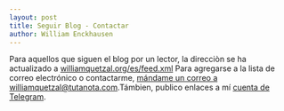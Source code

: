 ```yaml
---
layout: post
title: Seguir Blog - Contactar
author: William Enckhausen
---
```


Para aquellos que siguen el blog por un lector, la direcciòn se ha actualizado a <a href="https://www.williamquetzal.org/es/feed.xml">williamquetzal.org/es/feed.xml</a>  Para agregarse a la lista de correo electrónico o contactarme, [mándame un correo a williamquetzal@tutanota.com](mailto:williamquetzal@tutanota.com).Támbien, publico enlaces a mí [cuenta de Telegram](https://t.me/williamenck).
